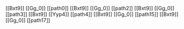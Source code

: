 [[Bxt9]]
[[Gg_0]]
[[path0]]
[[Bxt9]]
[[Gg_0]]
[[path2]]
[[Bxt9]]
[[Gg_0]]
[[path3]]
[[Bxt9]]
[[Yyp4]]
[[path4]]
[[Bxt9]]
[[Gg_0]]
[[path15]]
[[Bxt9]]
[[Gg_0]]
[[path17]]
